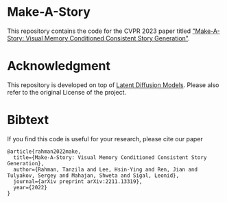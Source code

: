 # Make-A-Story

This repository contains the code for the CVPR 2023 paper titled ["Make-A-Story: Visual Memory Conditioned Consistent Story Generation"](https://arxiv.org/pdf/2211.13319.pdf).

# Acknowledgment

This repository is developed on top of [Latent Diffusion Models](https://github.com/CompVis/latent-diffusion). Please also refer to the original License of the project.

# Bibtext

If you find this code is useful for your research, please cite our paper


```
@article{rahman2022make,
  title={Make-A-Story: Visual Memory Conditioned Consistent Story Generation},
  author={Rahman, Tanzila and Lee, Hsin-Ying and Ren, Jian and Tulyakov, Sergey and Mahajan, Shweta and Sigal, Leonid},
  journal={arXiv preprint arXiv:2211.13319},
  year={2022}
}
```
